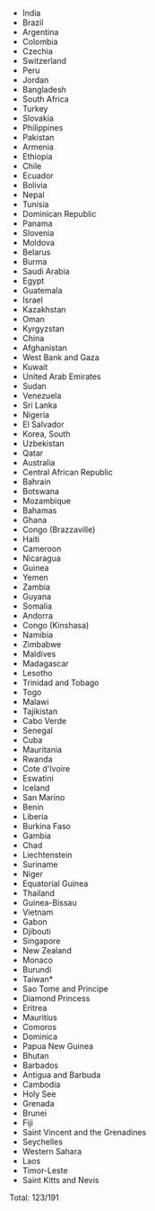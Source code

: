 * India
* Brazil
* Argentina
* Colombia
* Czechia
* Switzerland
* Peru
* Jordan
* Bangladesh
* South Africa
* Turkey
* Slovakia
* Philippines
* Pakistan
* Armenia
* Ethiopia
* Chile
* Ecuador
* Bolivia
* Nepal
* Tunisia
* Dominican Republic
* Panama
* Slovenia
* Moldova
* Belarus
* Burma
* Saudi Arabia
* Egypt
* Guatemala
* Israel
* Kazakhstan
* Oman
* Kyrgyzstan
* China
* Afghanistan
* West Bank and Gaza
* Kuwait
* United Arab Emirates
* Sudan
* Venezuela
* Sri Lanka
* Nigeria
* El Salvador
* Korea, South
* Uzbekistan
* Qatar
* Australia
* Central African Republic
* Bahrain
* Botswana
* Mozambique
* Bahamas
* Ghana
* Congo (Brazzaville)
* Haiti
* Cameroon
* Nicaragua
* Guinea
* Yemen
* Zambia
* Guyana
* Somalia
* Andorra
* Congo (Kinshasa)
* Namibia
* Zimbabwe
* Maldives
* Madagascar
* Lesotho
* Trinidad and Tobago
* Togo
* Malawi
* Tajikistan
* Cabo Verde
* Senegal
* Cuba
* Mauritania
* Rwanda
* Cote d'Ivoire
* Eswatini
* Iceland
* San Marino
* Benin
* Liberia
* Burkina Faso
* Gambia
* Chad
* Liechtenstein
* Suriname
* Niger
* Equatorial Guinea
* Thailand
* Guinea-Bissau
* Vietnam
* Gabon
* Djibouti
* Singapore
* New Zealand
* Monaco
* Burundi
* Taiwan*
* Sao Tome and Principe
* Diamond Princess
* Eritrea
* Mauritius
* Comoros
* Dominica
* Papua New Guinea
* Bhutan
* Barbados
* Antigua and Barbuda
* Cambodia
* Holy See
* Grenada
* Brunei
* Fiji
* Saint Vincent and the Grenadines
* Seychelles
* Western Sahara
* Laos
* Timor-Leste
* Saint Kitts and Nevis

Total: 123/191